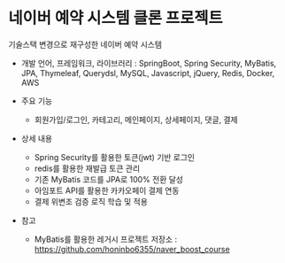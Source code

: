 # 네이버 예약 시스템 클론 프로젝트

기술스택 변경으로 재구성한 네이버 예약 시스템

- 개발 언어, 프레임워크, 라이브러리 : SpringBoot, Spring Security, MyBatis, JPA, Thymeleaf, Querydsl, MySQL, Javascript, jQuery, Redis, Docker, AWS

- 주요 기능
  - 회원가입/로그인, 카테고리, 메인페이지, 상세페이지, 댓글, 결제

- 상세 내용
  - Spring Security를 활용한 토큰(jwt) 기반 로그인
  - redis를 활용한 재발급 토큰 관리
  - 기존 MyBatis 코드를 JPA로 100% 전환 달성
  - 아임포트 API를 활용한 카카오페이 결제 연동
  - 결제 위변조 검증 로직 학습 및 적용

- 참고
  - MyBatis를 활용한 레거시 프로젝트 저장소 : https://github.com/honinbo6355/naver_boost_course
